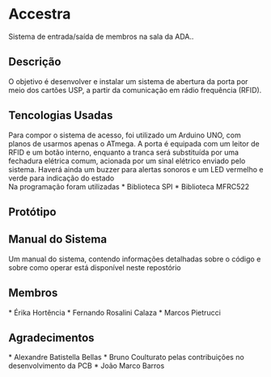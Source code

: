 # Accestra
 Sistema de entrada/saída de membros na sala da ADA..

<h2> Descrição </h2>

O objetivo é desenvolver e instalar um sistema de abertura da porta por meio dos cartões USP, a partir da comunicação em rádio frequência (RFID).
  
<h2> Tencologias Usadas </h2>

Para compor o sistema de acesso, foi utilizado um Arduino UNO, com planos de usarmos apenas o ATmega. A porta é equipada com um leitor de RFID e um botão interno, enquanto a tranca será substituída por uma fechadura elétrica comum, acionada por um sinal elétrico enviado pelo sistema. Haverá ainda um buzzer para alertas sonoros e um LED vermelho e verde para indicação do estado<br>
Na programação foram utilizadas
     * Biblioteca SPI
     * Biblioteca MFRC522

<h2> Protótipo </h2>

<h2> Manual do Sistema </h2>

Um manual do sistema, contendo informações detalhadas sobre o código e sobre como operar está disponível neste repostório

<h2>Membros</h2>
* Érika Hortência
* Fernando Rosalini Calaza
* Marcos Pietrucci

<h2>Agradecimentos</h2>
* Alexandre Batistella Bellas
* Bruno Coulturato pelas contribuições no desenvolvimento da PCB
* João Marco Barros
